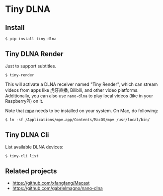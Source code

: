 # Tiny DLNA

## Install

```
$ pip install tiny-dlna
```

## Tiny DLNA Render

Just to support subtitles.

```
$ tiny-render
```

This will activate a DLNA receiver named "Tiny Render", which can stream videos
from apps like 虎牙直播, Bilibili, and other video platforms. Additionally, you
can also use `nano-dlna` to play local videos (like in your RaspberryPi) on it.

Note that [mpv](https://mpv.io/) needs to be installed on your system. On Mac,
do following:

```
$ ln -sf /Applications/mpv.app/Contents/MacOS/mpv /usr/local/bin/
```

## Tiny DLNA Cli

List available DLNA devices:
```
$ tiny-cli list
```

## Related projects

- https://github.com/xfangfang/Macast
- https://github.com/gabrielmagno/nano-dlna
